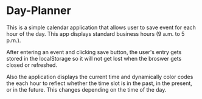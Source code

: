 # Day-Planner
This is a simple calendar application that allows user to save event for each hour of the day. This app displays standard business hours (9 a.m. to 5 p.m.). 

After entering an event and clicking save button, the user's entry gets stored in the localStorage so it will not get lost when the broswer gets closed or refreshed.

Also the application displays the current time and dynamically color codes the each hour to reflect whether the time slot is in the past, in the present, or in the future. This changes depending on the time of the day. 
